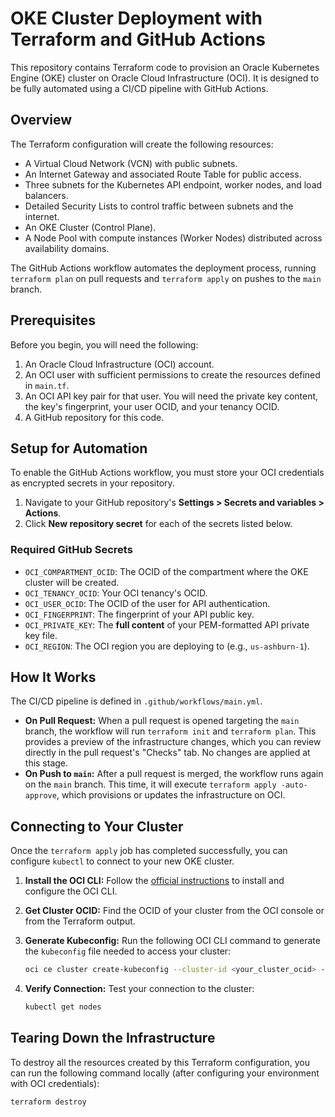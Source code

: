 # OKE Cluster Deployment with Terraform and GitHub Actions

This repository contains Terraform code to provision an Oracle Kubernetes Engine (OKE) cluster on Oracle Cloud Infrastructure (OCI). It is designed to be fully automated using a CI/CD pipeline with GitHub Actions.

## Overview

The Terraform configuration will create the following resources:
* A Virtual Cloud Network (VCN) with public subnets.
* An Internet Gateway and associated Route Table for public access.
* Three subnets for the Kubernetes API endpoint, worker nodes, and load balancers.
* Detailed Security Lists to control traffic between subnets and the internet.
* An OKE Cluster (Control Plane).
* A Node Pool with compute instances (Worker Nodes) distributed across availability domains.

The GitHub Actions workflow automates the deployment process, running `terraform plan` on pull requests and `terraform apply` on pushes to the `main` branch.

## Prerequisites

Before you begin, you will need the following:
1.  An Oracle Cloud Infrastructure (OCI) account.
2.  An OCI user with sufficient permissions to create the resources defined in `main.tf`.
3.  An OCI API key pair for that user. You will need the private key content, the key's fingerprint, your user OCID, and your tenancy OCID.
4.  A GitHub repository for this code.

## Setup for Automation

To enable the GitHub Actions workflow, you must store your OCI credentials as encrypted secrets in your repository.

1.  Navigate to your GitHub repository's **Settings > Secrets and variables > Actions**.
2.  Click **New repository secret** for each of the secrets listed below.

### Required GitHub Secrets

* `OCI_COMPARTMENT_OCID`: The OCID of the compartment where the OKE cluster will be created.
* `OCI_TENANCY_OCID`: Your OCI tenancy's OCID.
* `OCI_USER_OCID`: The OCID of the user for API authentication.
* `OCI_FINGERPRINT`: The fingerprint of your API public key.
* `OCI_PRIVATE_KEY`: The **full content** of your PEM-formatted API private key file.
* `OCI_REGION`: The OCI region you are deploying to (e.g., `us-ashburn-1`).

## How It Works

The CI/CD pipeline is defined in `.github/workflows/main.yml`.

* **On Pull Request:** When a pull request is opened targeting the `main` branch, the workflow will run `terraform init` and `terraform plan`. This provides a preview of the infrastructure changes, which you can review directly in the pull request's "Checks" tab. No changes are applied at this stage.
* **On Push to `main`:** After a pull request is merged, the workflow runs again on the `main` branch. This time, it will execute `terraform apply -auto-approve`, which provisions or updates the infrastructure on OCI.

## Connecting to Your Cluster

Once the `terraform apply` job has completed successfully, you can configure `kubectl` to connect to your new OKE cluster.

1.  **Install the OCI CLI:** Follow the [official instructions](https://docs.oracle.com/en-us/iaas/Content/API/SDKDocs/cliinstall.htm) to install and configure the OCI CLI.
2.  **Get Cluster OCID:** Find the OCID of your cluster from the OCI console or from the Terraform output.
3.  **Generate Kubeconfig:** Run the following OCI CLI command to generate the `kubeconfig` file needed to access your cluster:

    ```sh
    oci ce cluster create-kubeconfig --cluster-id <your_cluster_ocid> --file $HOME/.kube/config --region <your_region> --token-version 2.0.0
    ```

4.  **Verify Connection:** Test your connection to the cluster:
    ```sh
    kubectl get nodes
    ```

## Tearing Down the Infrastructure

To destroy all the resources created by this Terraform configuration, you can run the following command locally (after configuring your environment with OCI credentials):

```sh
terraform destroy

